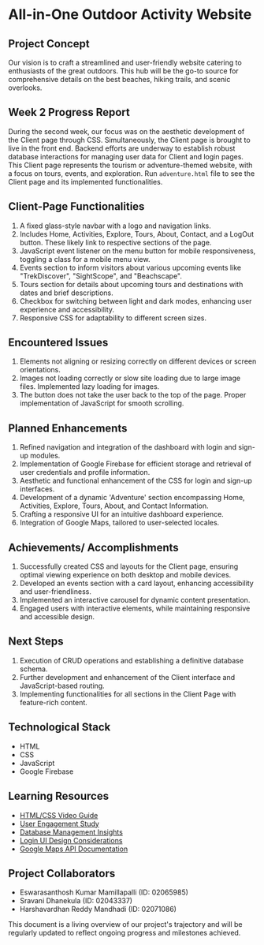 # All-in-One Outdoor Activity Website

## Project Concept
Our vision is to craft a streamlined and user-friendly website catering to enthusiasts of the great outdoors. This hub will be the go-to source for comprehensive details on the best beaches, hiking trails, and scenic overlooks.

## Week 2 Progress Report
During the second week, our focus was on the aesthetic development of the Client page through CSS. Simultaneously, the Client page is brought to live in the front end. Backend efforts are underway to establish robust database interactions for managing user data for Client and login pages. This Client page represents the tourism or adventure-themed website, with a focus on tours, events, and exploration. Run `adventure.html` file to see the Client page and its implemented functionalities.

## Client-Page Functionalities
1. A fixed glass-style navbar with a logo and navigation links.
2. Includes Home, Activities, Explore, Tours, About, Contact, and a LogOut button. These likely link to respective sections of the page.
3. JavaScript event listener on the menu button for mobile responsiveness, toggling a class for a mobile menu view.
4. Events section to inform visitors about various upcoming events like "TrekDiscover", "SightScope", and "Beachscape".
5. Tours section for details about upcoming tours and destinations with dates and brief descriptions.
6. Checkbox for switching between light and dark modes, enhancing user experience and accessibility.
7. Responsive CSS for adaptability to different screen sizes.

## Encountered Issues
1. Elements not aligning or resizing correctly on different devices or screen orientations.
2. Images not loading correctly or slow site loading due to large image files. Implemented lazy loading for images.
3. The button does not take the user back to the top of the page. Proper implementation of JavaScript for smooth scrolling.

## Planned Enhancements
1. Refined navigation and integration of the dashboard with login and sign-up modules.
2. Implementation of Google Firebase for efficient storage and retrieval of user credentials and profile information.
3. Aesthetic and functional enhancement of the CSS for login and sign-up interfaces.
4. Development of a dynamic 'Adventure' section encompassing Home, Activities, Explore, Tours, About, and Contact Information.
5. Crafting a responsive UI for an intuitive dashboard experience.
6. Integration of Google Maps, tailored to user-selected locales.

## Achievements/ Accomplishments
1. Successfully created CSS and layouts for the Client page, ensuring optimal viewing experience on both desktop and mobile devices.
2. Developed an events section with a card layout, enhancing accessibility and user-friendliness.
3. Implemented an interactive carousel for dynamic content presentation.
4. Engaged users with interactive elements, while maintaining responsive and accessible design.

## Next Steps
1. Execution of CRUD operations and establishing a definitive database schema.
2. Further development and enhancement of the Client interface and JavaScript-based routing.
3. Implementing functionalities for all sections in the Client Page with feature-rich content.

## Technological Stack
- HTML
- CSS
- JavaScript
- Google Firebase

## Learning Resources
- [HTML/CSS Video Guide](https://www.youtube.com/watch?v=9kRgVxULbag)
- [User Engagement Study](https://www.tandfonline.com/doi/abs/10.1080/19368623.2011.577706)
- [Database Management Insights](https://ieeexplore.ieee.org/document/6121641)
- [Login UI Design Considerations](https://designmodo.com/login-forms-websites-apps/)
- [Google Maps API Documentation](https://developers.google.com/custom-search/docs/ui)

## Project Collaborators
- Eswarasanthosh Kumar Mamillapalli (ID: 02065985)
- Sravani Dhanekula (ID: 02043337)
- Harshavardhan Reddy Mandhadi (ID: 02071086)

This document is a living overview of our project's trajectory and will be regularly updated to reflect ongoing progress and milestones achieved.
